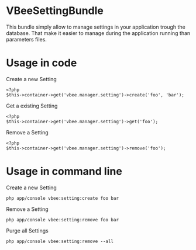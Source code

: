 VBeeSettingBundle
=================

This bundle simply allow to manage settings in your application trough the database.
That make it easier to manage during the application running than parameters files.

Usage in code
=============

Create a new Setting

    <?php
    $this->container->get('vbee.manager.setting')->create('foo', 'bar');

Get a existing Setting

    <?php
    $this->container->get('vbee.manager.setting')->get('foo');

Remove a Setting

    <?php
    $this->container->get('vbee.manager.setting')->remove('foo');

Usage in command line
=====================

Create a new Setting

    php app/console vbee:setting:create foo bar

Remove a Setting

    php app/console vbee:setting:remove foo bar

Purge all Settings

    php app/console vbee:setting:remove --all